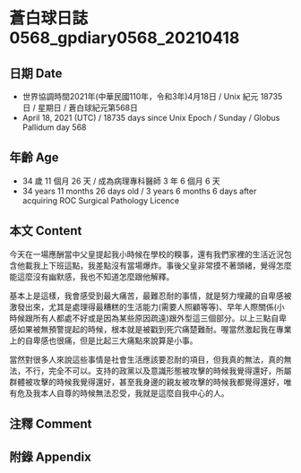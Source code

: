 [_metadata_:encoding]: - "utf-8"
[_metadata_:language]: - "zh-Hant-TW"
[_metadata_:fileformat]: - "markdown"
[_metadata_:MIME_type]: - "text/plain"
[_metadata_:markdown_version]: - "commonmark version 0.29"
[_metadata_:markdown_spec]: - "https://spec.commonmark.org/0.29/"

# 蒼白球日誌0568_gpdiary0568_20210418 #

## 日期 Date ##

* 世界協調時間2021年(中華民國110年，令和3年)4月18日 / Unix 紀元 18735 日 / 星期日 / 蒼白球紀元第568日
* April 18, 2021 (UTC) / 18735 days since Unix Epoch / Sunday / Globus Pallidum day 568

## 年齡 Age ##

* 34 歲 11 個月 26 天 / 成為病理專科醫師 3 年 6 個月 6 天
* 34 years 11 months 26 days old / 3 years 6 months 6 days after acquiring ROC Surgical Pathology Licence

## 本文 Content ##

今天在一場應酬當中父皇提起我小時候在學校的糗事，還有我們家裡的生活近況包含他載我上下班這點，我差點沒有當場爆炸。事後父皇非常摸不著頭緒，覺得怎麼能這麼沒有幽默感，我也不知道怎麼跟他解釋。

基本上是這樣，我會感受到最大痛苦，最難忍耐的事情，就是努力埋藏的自卑感被激發出來，尤其是處理得最糟糕的生活能力(需要人照顧等等)、早年人際關係(小時候跟所有人都處不好或是因為某些原因疏遠)跟外型這三個部分。以上三點自卑感如果被無預警提起的時候，根本就是被戳到死穴痛楚難耐。喔當然激起我在專業上的自卑感也很痛，但是比起三大痛點來說算是小事。

當然對很多人來說這些事情是社會生活應該要忍耐的項目，但我真的無法，真的無法，不行，完全不可以。支持的政黨以及意識形態被攻擊的時候我覺得還好，所屬群體被攻擊的時候我覺得還好，甚至我身邊的親友被攻擊的時候我都覺得還好，唯有危及我本人自尊的時候無法忍受，我就是這麼自我中心的人。

## 注釋 Comment ##

## 附錄 Appendix ##

